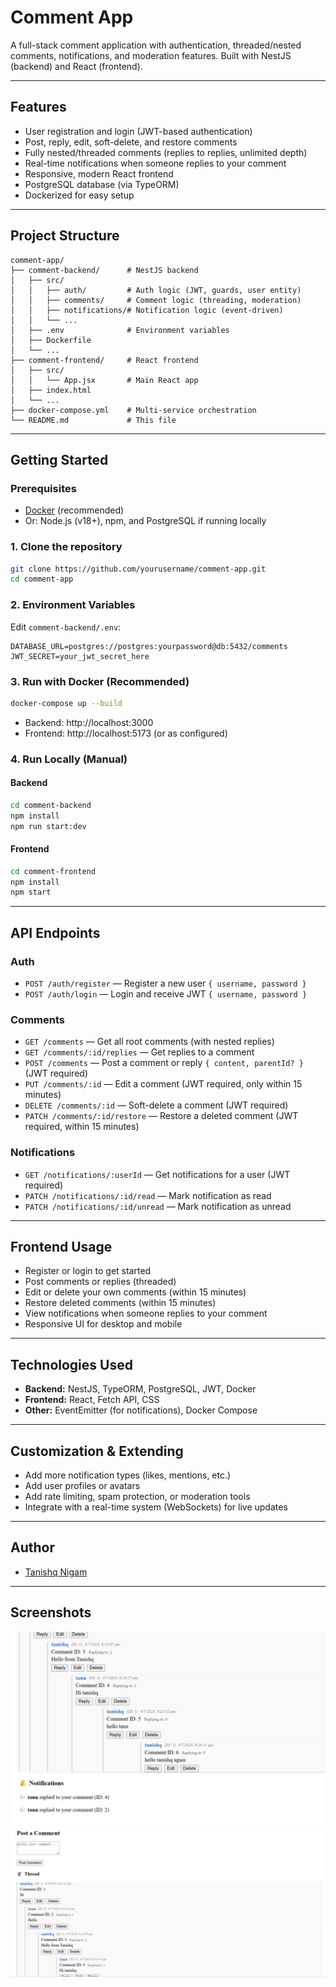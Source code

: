 # Comment App

A full-stack comment application with authentication, threaded/nested comments, notifications, and moderation features. Built with NestJS (backend) and React (frontend).

---

## Features

- User registration and login (JWT-based authentication)
- Post, reply, edit, soft-delete, and restore comments
- Fully nested/threaded comments (replies to replies, unlimited depth)
- Real-time notifications when someone replies to your comment
- Responsive, modern React frontend
- PostgreSQL database (via TypeORM)
- Dockerized for easy setup

---

## Project Structure

```
comment-app/
├── comment-backend/      # NestJS backend
│   ├── src/
│   │   ├── auth/         # Auth logic (JWT, guards, user entity)
│   │   ├── comments/     # Comment logic (threading, moderation)
│   │   ├── notifications/# Notification logic (event-driven)
│   │   └── ...
│   ├── .env              # Environment variables
│   ├── Dockerfile
│   └── ...
├── comment-frontend/     # React frontend
│   ├── src/
│   │   └── App.jsx       # Main React app
│   ├── index.html
│   └── ...
├── docker-compose.yml    # Multi-service orchestration
└── README.md             # This file
```

---

## Getting Started

### Prerequisites
- [Docker](https://www.docker.com/) (recommended)
- Or: Node.js (v18+), npm, and PostgreSQL if running locally

### 1. Clone the repository
```sh
git clone https://github.com/yourusername/comment-app.git
cd comment-app
```

### 2. Environment Variables
Edit `comment-backend/.env`:
```
DATABASE_URL=postgres://postgres:yourpassword@db:5432/comments
JWT_SECRET=your_jwt_secret_here
```

### 3. Run with Docker (Recommended)
```sh
docker-compose up --build
```
- Backend: http://localhost:3000
- Frontend: http://localhost:5173 (or as configured)

### 4. Run Locally (Manual)
#### Backend
```sh
cd comment-backend
npm install
npm run start:dev
```
#### Frontend
```sh
cd comment-frontend
npm install
npm start
```

---

## API Endpoints

### Auth
- `POST /auth/register` — Register a new user `{ username, password }`
- `POST /auth/login` — Login and receive JWT `{ username, password }`

### Comments
- `GET /comments` — Get all root comments (with nested replies)
- `GET /comments/:id/replies` — Get replies to a comment
- `POST /comments` — Post a comment or reply `{ content, parentId? }` (JWT required)
- `PUT /comments/:id` — Edit a comment (JWT required, only within 15 minutes)
- `DELETE /comments/:id` — Soft-delete a comment (JWT required)
- `PATCH /comments/:id/restore` — Restore a deleted comment (JWT required, within 15 minutes)

### Notifications
- `GET /notifications/:userId` — Get notifications for a user (JWT required)
- `PATCH /notifications/:id/read` — Mark notification as read
- `PATCH /notifications/:id/unread` — Mark notification as unread

---

## Frontend Usage

- Register or login to get started
- Post comments or replies (threaded)
- Edit or delete your own comments (within 15 minutes)
- Restore deleted comments (within 15 minutes)
- View notifications when someone replies to your comment
- Responsive UI for desktop and mobile

---

## Technologies Used
- **Backend:** NestJS, TypeORM, PostgreSQL, JWT, Docker
- **Frontend:** React, Fetch API, CSS
- **Other:** EventEmitter (for notifications), Docker Compose

---

## Customization & Extending
- Add more notification types (likes, mentions, etc.)
- Add user profiles or avatars
- Add rate limiting, spam protection, or moderation tools
- Integrate with a real-time system (WebSockets) for live updates

---

## Author
- [Tanishq Nigam](https://github.com/C1earNote)

---

## Screenshots

![Screenshot 1](./photos/s1.png)
![Screenshot 2](./photos/s2.png)